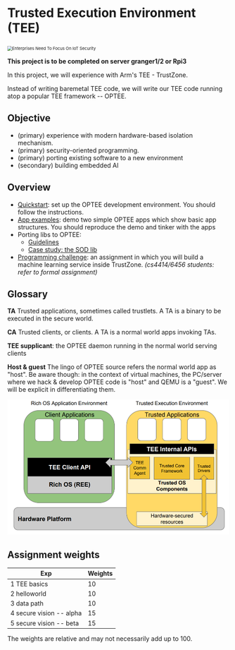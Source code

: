 # Trusted Execution Environment (TEE)

<img src="https://www.thefastmode.com/media/k2/items/src/7df193d5a2be86814850ef16aacb19d6.jpg?t=20200606_093102?date=13042020" alt="Enterprises Need To Focus On IoT Security" style="zoom: 67%;" />

**This project is to be completed on server granger1/2 or Rpi3**

In this project, we will experience with Arm's TEE - TrustZone. 

Instead of writing baremetal TEE code, we will write our TEE code running atop a popular TEE framework -- OPTEE. 

## Objective

* (primary) experience with modern hardware-based isolation mechanism.
* (primary) security-oriented programming. 
* (primary) porting existing software to a new environment 
* (secondary) building embedded AI

## Overview

* [Quickstart](quickstart.md): set up the OPTEE development environment. You should follow the instructions. 
* [App examples](helloworld.md): demo two simple OPTEE apps which show basic app structures. You should reproduce the demo and tinker with the apps
* Porting libs to OPTEE: 
  * [Guidelines](porting.md)
  * [Case study: the SOD lib](sod.md)
* [Programming challenge](secure-vision.md): an assignment in which you will build a machine learning service inside TrustZone. *(cs4414/6456 students: refer to formal assignment)*

## Glossary
**TA** Trusted applications, sometimes called trustlets. A TA is a binary to be executed in the secure world. 

**CA** Trusted clients, or clients. A TA is a normal world apps invoking TAs. 

**TEE supplicant**: the OPTEE daemon running in the normal world serving clients 

**Host & guest** The lingo of OPTEE source refers the normal world app as "host". Be aware though: in the context of virtual machines, the PC/server where we hack & develop OPTEE code is "host" and QEMU is a "guest". We will be explicit in differentiating them. 

![](arch.png)

## Assignment weights

| Exp  | Weights |
| ---- | ------- |
| 1 TEE basics | 10     |
| 2 helloworld | 10     |
| 3 data path | 10     |
| 4 secure vision -- alpha | 15    |
| 5 secure vision -- beta | 15    |
The weights are relative and may not necessarily add up to 100. 

